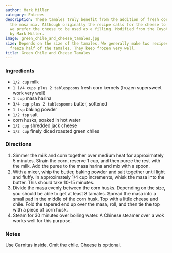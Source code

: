 ```yaml
---
author: Mark Miller
category: Entrees
description: These tamales truly benefit from the addition of fresh corn kernels to
  the masa mix. Although originally the recipe calls for the cheese to be mixed in,
  we prefer the cheese to be used as a filling. Modified from the Coyote Cafe cookbook
  by Mark Miller.
image: green_chile_and_cheese_tamales.jpg
size: Depends on the size of the tamales. We generally make two recipes, and then
  freeze half of the tamales. They keep frozen very well.
title: Green Chile and Cheese Tamales
---
```

### Ingredients

* `1/2 cup` milk
* `1 1/4 cups plus 2 tablespoons` fresh corn kernels (frozen supersweet work very well)
* `1 cup` masa harina
* `3/4 cup plus 2 tablespoons` butter, softened
* `1 tsp` baking powder
* `1/2 tsp` salt
* corn husks, soaked in hot water
* `1/2 cup` shredded jack cheese
* `1/2 cup` finely diced roasted green chiles

### Directions

1. Simmer the milk and corn together over medium heat for approximately 5 minutes. Strain the corn, reserve 1 cup, and then puree the rest with the milk. Add the puree to the masa harina and mix with a spoon.
2. With a mixer, whip the butter, baking powder and salt together until light and fluffy. In approximately 1/4 cup increments, whisk the masa into the butter. This should take 10-15 minutes.
3. Divide the masa evenly between the corn husks. Depending on the size, you should be able to get at least 8 tamales. Spread the masa into a small pad in the middle of the corn husk. Top with a little cheese and chile. Fold the tapered end up over the masa, roll, and then tie the top with a piece of corn husk.
4. Steam for 30 minutes over boiling water. A Chinese steamer over a wok works well for this purpose.

### Notes

Use Carnitas inside. Omit the chile. Cheese is optional.